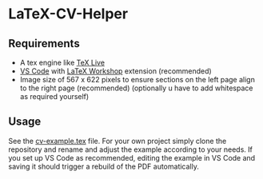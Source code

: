 # LaTeX-CV-Helper

## Requirements
- A tex engine like [TeX Live](https://tug.org/texlive/)
- [VS Code](https://code.visualstudio.com/) with [LaTeX Workshop](https://marketplace.visualstudio.com/items?itemName=James-Yu.latex-workshop) extension (recommended)
- Image size of 567 x 622 pixels to ensure sections on the left page align to the right page (recommended) (optionally u have to add whitespace as required yourself)

## Usage
See the [cv-example.tex](./cv-example.tex) file. For your own project simply clone the repository and rename and adjust the example according to your needs.
If you set up VS Code as recommended, editing the example in VS Code and saving it should trigger a rebuild of the PDF automatically.
